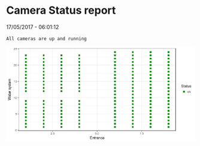 Camera Status report
================
17/05/2017 - 06:01:12

    All cameras are up and running

![](camreport_files/figure-markdown_github/unnamed-chunk-2-1.png)
